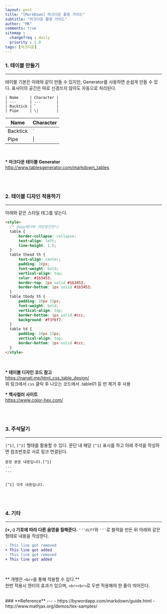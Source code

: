 ```yaml
---
layout: post
title: "[MarkDown] 마크다운 활용 가이드"
subtitle: "마크다운 활용 가이드"
author: "MK"
comments: true
sitemap :
  changefreq : daily
  priority : 1.0
tags: [마크다운]
---
```


### 1. 테이블 만들기
---
테이블 기본은 아래와 같이 만들 수 있지만, Generator를 사용하면 손쉽게 만들 수 있다.
표사이의 공간은 따로 신경쓰지 않아도 자동으로 처리된다.
<br>
```
| Name     | Character |
| ---      | ---       |
| Backtick | `         |
| Pipe     | \|        |

```


| Name     | Character |
| ---      | ---       |
| Backtick | `         |
| Pipe     | \|        |

<br>

__* 마크다운 테이블 Generator__ <br>
http://www.tablesgenerator.com/markdown_tables

<br><br>

### 2. 테이블 디자인 적용하기
---
아래와 같은 스타일 태그를 넣는다.

```html
<style>
  /* 2way헤더와 라인포인트*/
  table {
      border-collapse: collapse;
      text-align: left;
      line-height: 1.5;
  }
  table thead th {
      text-align: center;
      padding: 10px;
      font-weight: bold;
      vertical-align: top;
      color: #1b3453;
      border-top: 2px solid #1b3453;
      border-bottom: 2px solid #1b3453;
  }
  table tbody th {
      padding: 10px 15px;
      font-weight: bold;
      vertical-align: top;
      border-bottom: 1px solid #ccc;
      background: #f3f6f7;
  }
  table td {
      padding: 10px 15px;
      vertical-align: top;
      border-bottom: 1px solid #ccc;
  }
</style>
```
<br>

__* 테이블 디자인 코드 참고__ <br>
https://nanati.me/html_css_table_design/
<br>
위 링크에서 `css` 클릭 후 나오는 코드에서 .table01 등 만 제거 후 사용
<br>

__* 헥사컬러 사이트__ <br>
https://www.color-hex.com/

<br><br>
### 3. 주석달기
---
`[^1]`, `[^2]` 형태를 활용할 수 있다.
문단 내 해당 `[^1]` 표시를 하고 아래 주석을 작성하면 참조번호로 서로 링크 연결된다.

```
문장 본문 내용입니다.[^1]
...
...


[^1] 각주 내용입니다.
```

<br><br>
### 4. 기타
---

**(+,-) 기호에 따라 다른 음영을 칠해준다.**
`'''diff`와 `'''`로 블럭을 만든 뒤 아래와 같은 형태로 내용을 작성한다.

```diff
- This line got removed
+ This line got added
- This line got removed
+ This line got added
```
<br>

** 개행은 `<br>`을 통해 적용할 수 있다.**
<br>
한번 적용시 엔터의 효과가 있으며, `<br><br>`로 두번 적용해야 한 줄이 띄어진다.

<br>
### **Reference**
---
- https://bywordapp.com/markdown/guide.html
- http://www.mathjax.org/demos/tex-samples/
<br>
